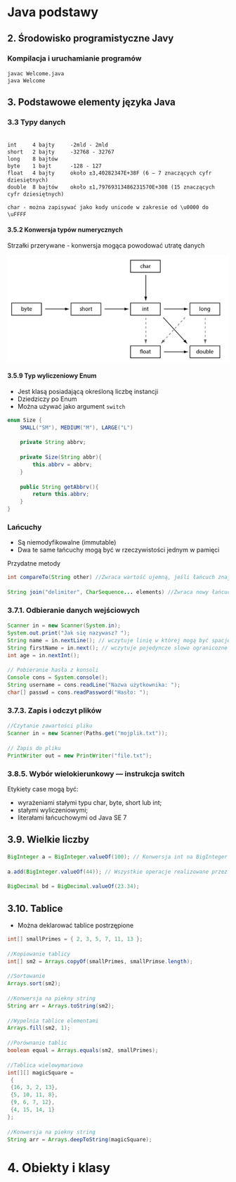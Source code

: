 # Java podstawy

## 2. Środowisko programistyczne Javy

### Kompilacja i uruchamianie programów


```
javac Welcome.java
java Welcome
```

## 3. Podstawowe elementy języka Java

### 3.3 Typy danych

```

int     4 bajty     -2mld - 2mld
short   2 bajty     -32768 - 32767
long    8 bajtów    
byte    1 bajt      -128 - 127
float   4 bajty     około ±3,40282347E+38F (6 – 7 znaczących cyfr dziesiętnych)
double  8 bajtów    około ±1,79769313486231570E+308 (15 znaczących cyfr dziesiętnych)
```

```
char - można zapisywać jako kody unicode w zakresie od \u0000 do \uFFFF
```

#### 3.5.2 Konwersja typów numerycznych

Strzałki przerywane - konwersja mogąca powodować utratę danych

![alt konwersja](images/konwersja.png)


#### 3.5.9 Typ wyliczeniowy Enum

* Jest klasą posiadającą określoną liczbę instancji
* Dziedziczy po Enum
* Można używać jako argument `switch`

```java
enum Size {
    SMALL("SM"), MEDIUM("M"), LARGE("L")
    
    private String abbrv;
    
    private Size(String abbr){
        this.abbrv = abbrv;
    }
    
    public String getAbbrv(){
        return this.abbrv;
    }
}
```

### Lańcuchy

* Są niemodyfikowalne (immutable)
* Dwa te same łańcuchy mogą być w rzeczywistości jednym w pamięci


Przydatne metody

```java
int compareTo(String other) //Zwraca wartość ujemną, jeśli łańcuch znajduje się przed innym (other) łańcuchemw kolejności słownikowej

String join("delimiter", CharSequence... elements) //Zwraca nowy łańcuch będący połączeniem wszystkich elementów za pomocą określonego znaku.

```

### 3.7.1. Odbieranie danych wejściowych

```java
Scanner in = new Scanner(System.in);
System.out.print("Jak się nazywasz? ");
String name = in.nextLine(); // wczytuje linię w której mogą być spacje
String firstName = in.next(); // wczytuje pojedyncze slowo ogranicozne spacjami
int age = in.nextInt();

// Pobieranie hasła z konsoli
Console cons = System.console();
String username = cons.readLine("Nazwa użytkownika: ");
char[] passwd = cons.readPassword("Hasło: ");
```

### 3.7.3. Zapis i odczyt plików

```java
//Czytanie zawartości pliku
Scanner in = new Scanner(Paths.get("mojplik.txt"));

// Zapis do pliku
PrintWriter out = new PrintWriter("file.txt");
```

### 3.8.5. Wybór wielokierunkowy — instrukcja switch

Etykiety case mogą być:
* wyrażeniami stałymi typu char, byte, short lub int;
* stałymi wyliczeniowymi;
* literałami łańcuchowymi od Java SE 7

## 3.9. Wielkie liczby 

```java
BigInteger a = BigInteger.valueOf(100); // Konwersja int na BigInteger
   
a.add(BigInteger.valueOf(44)); // Wszystkie operacje realizowane przez metody

BigDecimal bd = BigDecimal.valueOf(23.34);
```

## 3.10. Tablice

* Można deklarować tablice postrzępione

```java
int[] smallPrimes = { 2, 3, 5, 7, 11, 13 };

//Kopiowanie tablicy
int[] sm2 = Arrays.copyOf(smallPrimes, smallPrimse.length);

//Sortowanie
Arrays.sort(sm2);

//Konwersja na piekny string
String arr = Arrays.toString(sm2);

//Wypelnia tablice elementami
Arrays.fill(sm2, 1);

//Porównanie tablic
boolean equal = Arrays.equals(sm2, smallPrimes);

//Tablica wielowymariowa
int[][] magicSquare =
 {
 {16, 3, 2, 13},
 {5, 10, 11, 8},
 {9, 6, 7, 12},
 {4, 15, 14, 1}
};

//Konwersja na piekny string
String arr = Arrays.deepToString(magicSquare);
```

# 4. Obiekty i klasy